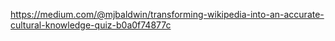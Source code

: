 https://medium.com/@mjbaldwin/transforming-wikipedia-into-an-accurate-cultural-knowledge-quiz-b0a0f74877c
